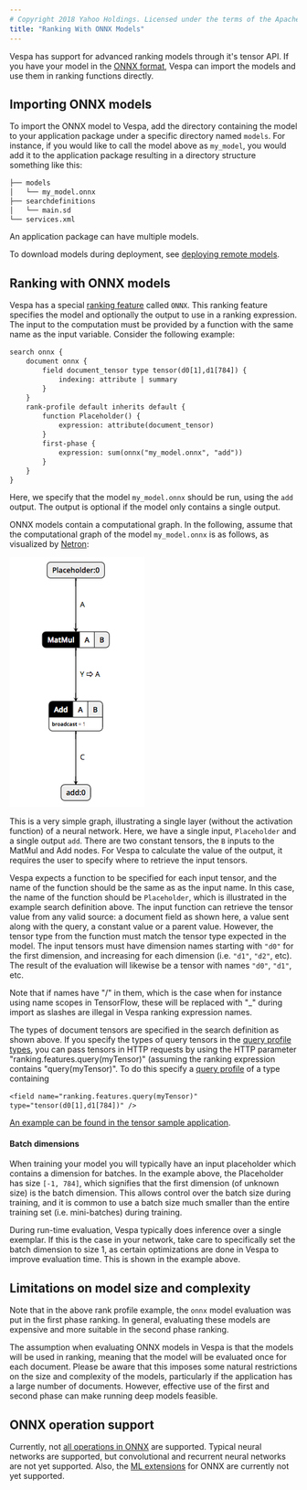 ```yaml
---
# Copyright 2018 Yahoo Holdings. Licensed under the terms of the Apache 2.0 license. See LICENSE in the project root.
title: "Ranking With ONNX Models"
---
```


Vespa has support for advanced ranking models through it's tensor API. If you
have your model in the [ONNX format](https://onnx.ai/), Vespa can import the
models and use them in ranking functions directly.

## Importing ONNX models

To import the ONNX model to Vespa, add the directory containing the
model to your application package under a specific directory named `models`.
For instance, if you would like to call the model above as `my_model`, you
would add it to the application package resulting in a directory structure
something like this:

```
├── models
│   └── my_model.onnx
├── searchdefinitions
│   └── main.sd
└── services.xml
```

An application package can have multiple models.

To download models during deployment, see [deploying remote models](deploying-remote-models.html).

## Ranking with ONNX models

Vespa has a special [ranking
feature](http://docs.vespa.ai/documentation/reference/rank-features.html)
called `ONNX`. This ranking feature specifies the model and optionally the
output to use in a ranking expression. The input to the computation must be
provided by a function with the same name as the input variable. Consider the
following example:

```
search onnx {
    document onnx {
        field document_tensor type tensor(d0[1],d1[784]) {
            indexing: attribute | summary
        }
    }
    rank-profile default inherits default {
        function Placeholder() {
            expression: attribute(document_tensor)
        }
        first-phase {
            expression: sum(onnx("my_model.onnx", "add"))
        }
    }
}
```

Here, we specify that the model `my_model.onnx` should be run, using the
`add` output. The output is optional if the model only contains a single
output.

ONNX models contain a computational graph. In the following, assume that
the computational graph of the model `my_model.onnx` is as follows, as
visualized by [Netron](https://github.com/lutzroeder/Netron):

![ONNX model](img/onnx_model.png)

This is a very simple graph, illustrating a single layer (without the
activation function) of a neural network. Here, we have a single input,
`Placeholder` and a single output `add`. There are two constant tensors,
the `B` inputs to the MatMul and Add nodes. For Vespa to calculate the
value of the output, it requires the user to specify where to retrieve
the input tensors.

Vespa expects a function to be specified for each input tensor, and the name of
the function should be the same as as the input name. In this case, the name of
the function should be `Placeholder`, which is illustrated in the example search
definition above. The input function can retrieve the tensor value from any valid
source: a document field as shown here, a value sent along with the query, a
constant value or a parent value. However, the tensor type from the function must
match the tensor type expected in the model.  The input tensors must have
dimension names starting with `"d0"` for the first dimension, and increasing
for each dimension (i.e. `"d1"`, `"d2"`, etc). The result of the evaluation
will likewise be a tensor with names `"d0"`, `"d1"`, etc.

Note that if names have "/" in them, which is the case when for instance using
name scopes in TensorFlow, these will be replaced with "\_" during import as
slashes are illegal in Vespa ranking expression names.

The types of document tensors are specified in the search definition as shown above.
If you specify the types of query tensors in the
[query profile types](query-profiles.html#query-profile-types),
you can pass tensors in HTTP requests by using the HTTP parameter
"ranking.features.query(myTensor)" (assuming the ranking expression contains
"query(myTensor)". To do this specify a
[query profile](query-profiles.html) of a type containing

    <field name="ranking.features.query(myTensor)" type="tensor(d0[1],d1[784])" />

[An example can be found in the tensor sample application](https://github.com/vespa-engine/sample-apps/tree/master/basic-search-tensor).

#### Batch dimensions

When training your model you will typically have an input placeholder which
contains a dimension for batches. In the example above, the Placeholder
has size `[-1, 784]`, which signifies that the first dimension (of unknown
size) is the batch dimension. This allows control over the batch size during
training, and it is common to use a batch size much smaller than the entire
training set (i.e. mini-batches) during training.

During run-time evaluation, Vespa typically does inference over a single
exemplar. If this is the case in your network, take care to specifically
set the batch dimension to size 1, as certain optimizations are done
in Vespa to improve evaluation time. This is shown in the example above.


## Limitations on model size and complexity

Note that in the above rank profile example, the `onnx` model evaluation
was put in the first phase ranking. In general, evaluating these models are
expensive and more suitable in the second phase ranking.

The assumption when evaluating ONNX models in Vespa is that the models will be
used in ranking, meaning that the model will be evaluated once for each
document. Please be aware that this imposes some natural restrictions on the
size and complexity of the models, particularly if the application has a large
number of documents. However, effective use of the first and second phase can
make running deep models feasible.

## ONNX operation support

Currently, not [all operations in
ONNX](https://github.com/onnx/onnx/blob/master/docs/Operators.md) are
supported. Typical neural networks are supported, but convolutional and
recurrent neural networks are not yet supported. Also, the [ML
extensions](https://github.com/onnx/onnx/blob/master/docs/Operators-ml.md) for
ONNX are currently not yet supported.


